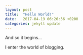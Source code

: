 ```yaml
---
layout: post
title:  "Hello World!"
date:   2017-04-19 06:26:36 +0200
categories: jekyll update
---
```


And so it begins...

I enter the world of blogging.
